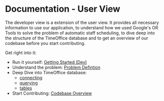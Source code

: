 # Documentation - User View
The developer view is a extension of the user view. It provides all necessary information to use our application, to understand how we used Google's OR Tools to solve the problem of automatic staff scheduling, to dive deep into the structure of the TimeOffice database and to get an overview of our codebase before you start contributing.

Get right into it:

- Run it yourself: [Getting Started (Dev)](./getting-started-dev)
- Understand the problem: [Problem Defintion](../user-view/problem-definition.md)
- Deep Dive into TimeOffice database:
    - [connecting](./database-overview/database-connection.md)
    - [querying](./database-overview/database-queries.md)
    - [tables](./database-overview/database-tables.md)
- Start Contributing: [Codebase Overview](./codebase-overview.md)
